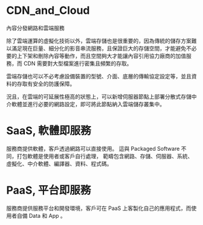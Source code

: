 # CDN_and_Cloud
內容分發網路和雲端服務

除了雲端運算的虛擬化技術以外，雲端存儲也是很重要的，因為傳統的儲存方案難以滿足現在巨量、細分化的影音串流服務，且保證巨大的存儲空間，才能避免不必要的上下架和刪除內容等動作，而且空間夠大才能讓內容引用協力廠商的加值服務，而 CDN 需要對大型檔案進行密集且頻繁的存取。

雲端存儲也可以不必考慮設備裝置的型號、介面、底層的傳輸協定設定等，並且資料的存取有安全的防護保障。

況且，在雲端的可延展性極高的狀態上，可以新增伺服器節點上部署分散式存儲中介軟體並進行必要的網路設定，即可將此節點納入雲端儲存叢集中。


# SaaS, 軟體即服務

  服務商提供軟體，客戶透過網路可以直接使用。
  這與 Packaged Software 不同，打包軟體是使用者或客戶自行處理，
  範疇包含網路、存儲、伺服器、系統、虛擬化、中介軟體、編譯器、資料、程式碼。


# PaaS, 平台即服務

  服務商提供服務平台和開發環境，客戶可在 PaaS 上客製化自己的應用程式，而使用者自備 Data 和 App 。

